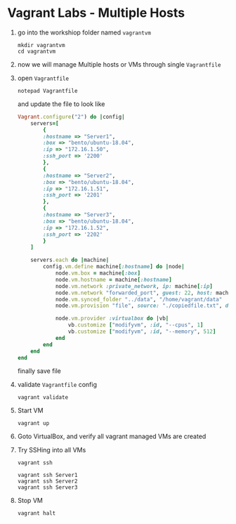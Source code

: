 # Vagrant Labs - Multiple Hosts

1. go into the workshiop folder named `vagrantvm`

    ``` shell
    mkdir vagrantvm
    cd vagrantvm
    ```

2. now we will manage Multiple hosts or VMs through single `Vagrantfile`

3. open `Vagrantfile`

    ```shell
    notepad Vagrantfile
    ```

    and update the file to look like

    ```ruby
    Vagrant.configure("2") do |config|
        servers=[
            {
            :hostname => "Server1",
            :box => "bento/ubuntu-18.04",
            :ip => "172.16.1.50",
            :ssh_port => '2200'
            },
            {
            :hostname => "Server2",
            :box => "bento/ubuntu-18.04",
            :ip => "172.16.1.51",
            :ssh_port => '2201'
            },
            {
            :hostname => "Server3",
            :box => "bento/ubuntu-18.04",
            :ip => "172.16.1.52",
            :ssh_port => '2202'
            }
        ]

        servers.each do |machine|
            config.vm.define machine[:hostname] do |node|
                node.vm.box = machine[:box]
                node.vm.hostname = machine[:hostname]
                node.vm.network :private_network, ip: machine[:ip]
                node.vm.network "forwarded_port", guest: 22, host: machine[:ssh_port], id: "ssh"
                node.vm.synced_folder "../data", "/home/vagrant/data"
                node.vm.provision "file", source: "./copiedfile.txt", destination: "/home/vagrant/copiedfile.txt"

                node.vm.provider :virtualbox do |vb|
                    vb.customize ["modifyvm", :id, "--cpus", 1]
                    vb.customize ["modifyvm", :id, "--memory", 512]
                end
            end
        end
    end

    ```

    finally save file

4. validate `Vagrantfile` config

    ``` shell
    vagrant validate
    ```

5. Start VM

    ``` shell
    vagrant up
    ```

6. Goto VirtualBox, and verify all vagrant managed VMs are created

7. Try SSHing into all VMs

    ``` shell
    vagrant ssh

    vagrant ssh Server1
    vagrant ssh Server2
    vagrant ssh Server3
    ```

8. Stop VM

    ``` shell
    vagrant halt
    ```

